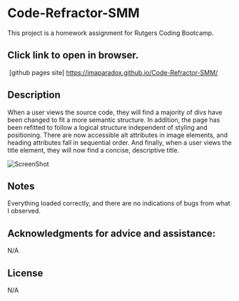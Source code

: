 # Code-Refractor-SMM

This project is a homework assignment for Rutgers Coding Bootcamp.

## Click link to open in browser.
​
[github pages site] https://imaparadox.github.io/Code-Refractor-SMM/
​
## Description 
When a user views the source code, they will find a majority of divs have been changed to fit a more semantic structure. In addition, the page has been refitted to follow a logical structure independent of styling and positioning. There are now accessible alt attributes in image elements, and heading attributes fall in sequential order. And finally, when a user views the title element, they will now find a concise, descriptive title.

![ScreenShot](Assets/images/HoriseonFullPage.png "ScreenShot")

## Notes
Everything loaded correctly, and there are no indications of bugs from what I observed.

## Acknowledgments for advice and assistance:
N/A

## License
N/A
